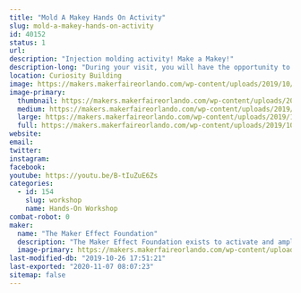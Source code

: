 ```yaml
---
title: "Mold A Makey Hands On Activity"
slug: mold-a-makey-hands-on-activity
id: 40152
status: 1
url: 
description: "Injection molding activity! Make a Makey!"
description-long: "During your visit, you will have the opportunity to make a plastic molded Makey Robot.  This workshop will show you the steps required to make a Makey using a plastic molding process.  This opportunity will have a small cost associated to cover the cost of the material along with helping to support  Gra-V Robotics.  We are a high school robotics team that functions in Orange County and the money raised will help cover the cost of registration, travel, and parts/materials."
location: Curiosity Building
image: https://makers.makerfaireorlando.com/wp-content/uploads/2019/10/makey1.jpg
image-primary:
  thumbnail: https://makers.makerfaireorlando.com/wp-content/uploads/2019/10/makey1-150x150.jpg
  medium: https://makers.makerfaireorlando.com/wp-content/uploads/2019/10/makey1-300x225.jpg
  large: https://makers.makerfaireorlando.com/wp-content/uploads/2019/10/makey1.jpg
  full: https://makers.makerfaireorlando.com/wp-content/uploads/2019/10/makey1.jpg
website: 
email: 
twitter: 
instagram: 
facebook: 
youtube: https://youtu.be/B-tIuZuE6Zs
categories:
  - id: 154
    slug: workshop
    name: Hands-On Workshop
combat-robot: 0
maker:
  name: "The Maker Effect Foundation"
  description: "The Maker Effect Foundation exists to activate and amplify the efforts of makers as they learn, build and work together in their communities. Our efforts include research, publication, community organization, event production, and startup advisement. The foundation’s community organization and startup efforts are focused on Central Florida, however our research and publication efforts are not limited in scope. The Maker Effect Foundation is a 501(c)(3) public charity. "
  image-primary: https://makers.makerfaireorlando.com/wp-content/uploads/2015/09/candy_making_buttons_at_makerfx-1024x1024.jpg
last-modified-db: "2019-10-26 17:51:21"
last-exported: "2020-11-07 08:07:23"
sitemap: false
---
```

